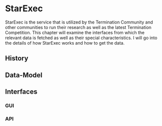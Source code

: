 # StarExec

StarExec is the service that is utilized by the Termination Community and other communities to run their research as well as the latest Termination Competition. This chapter will examine the interfaces from which the relevant data is fetched as well as their special characteristics. I will go into the details of how StarExec works and how to get the data.

## History

<!-- 
* cite about-page from StarExec
* exists since when?
* Hardware?
 -->

## Data-Model

<!-- 
* job
* solver
* benchmark
* job-pair / result
* post-processor
 -->

## Interfaces

### GUI

### API

<!-- starexeccommand -->
